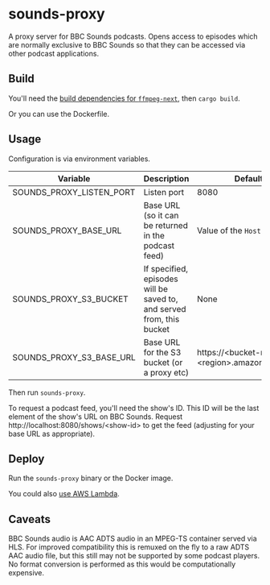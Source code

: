 # sounds-proxy

A proxy server for BBC Sounds podcasts. Opens access to episodes which are normally exclusive to BBC Sounds so that they can be accessed via other podcast applications.

## Build

You'll need the [build dependencies for `ffmpeg-next`](https://github.com/zmwangx/rust-ffmpeg/wiki/Notes-on-building), then `cargo build`.

Or you can use the Dockerfile.

## Usage

Configuration is via environment variables.

| Variable | Description | Default |
| --- | --- | --- |
| SOUNDS_PROXY_LISTEN_PORT | Listen port | 8080 |
| SOUNDS_PROXY_BASE_URL | Base URL (so it can be returned in the podcast feed) | Value of the `Host` header |
| SOUNDS_PROXY_S3_BUCKET | If specified, episodes will be saved to, and served from, this bucket | None |
| SOUNDS_PROXY_S3_BASE_URL | Base URL for the S3 bucket (or a proxy etc) | https://\<bucket-name>.s3.\<region>.amazonaws.com/ |

Then run `sounds-proxy`.

To request a podcast feed, you'll need the show's ID. This ID will be the last element of the show's URL on BBC Sounds.
Request http://localhost:8080/shows/<show-id\> to get the feed (adjusting for your base URL as appropriate).

## Deploy

Run the `sounds-proxy` binary or the Docker image.

You could also [use AWS Lambda](terraform-sounds-proxy-lambda/README.md).

## Caveats

BBC Sounds audio is AAC ADTS audio in an MPEG-TS container served via HLS. For improved compatibility this is remuxed on the fly to a raw ADTS AAC audio file, but this still may not be supported by some podcast players. No format conversion is performed as this would be computationally expensive.
